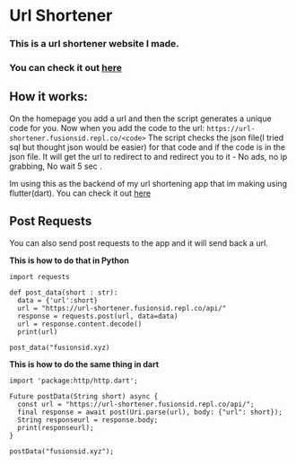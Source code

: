 # Url Shortener

### This is a url shortener website I made.
### You can check it out [here](https://url-shortener.fusionsid.repl.co/)

## How it works:
On the homepage you add a url and then the script generates a unique code for you.
Now when you add the code to the url: `https://url-shortener.fusionsid.repl.co/<code>`
The script checks the json file(I tried sql but thought json would be easier) for that code and if the code is in the json file. It will get the url to redirect to and redirect you to it - No ads, no ip grabbing, No wait 5 sec .

Im using this as the backend of my url shortening app that im making using flutter(dart). You can check it out [here](https://github.com/FusionSid/Url-Shortner-App)

## Post Requests
You can also send post requests to the app and it will send back a url.

**This is how to do that in Python**
```
import requests

def post_data(short : str):
  data = {'url':short}
  url = "https://url-shortener.fusionsid.repl.co/api/"
  response = requests.post(url, data=data)
  url = response.content.decode()
  print(url)
 
post_data("fusionsid.xyz)
```



**This is how to do the same thing in dart**
```
import 'package:http/http.dart';

Future postData(String short) async {
  const url = "https://url-shortener.fusionsid.repl.co/api/";
  final response = await post(Uri.parse(url), body: {"url": short});
  String responseurl = response.body;
  print(responseurl);
}

postData("fusionsid.xyz");
```
